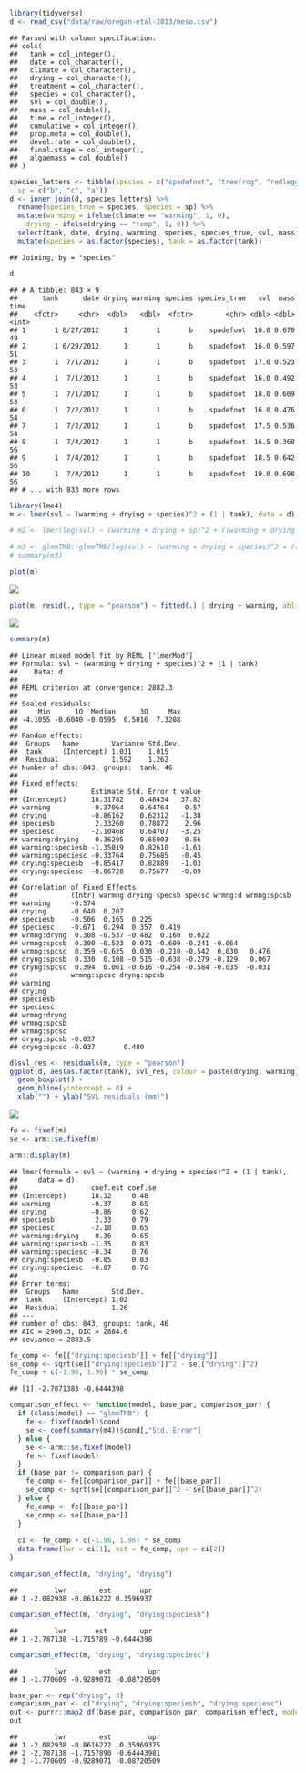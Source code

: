 
``` r
library(tidyverse)
d <- read_csv("data/raw/oregan-etal-2013/meso.csv")
```

    ## Parsed with column specification:
    ## cols(
    ##   tank = col_integer(),
    ##   date = col_character(),
    ##   climate = col_character(),
    ##   drying = col_character(),
    ##   treatment = col_character(),
    ##   species = col_character(),
    ##   svl = col_double(),
    ##   mass = col_double(),
    ##   time = col_integer(),
    ##   cumulative = col_integer(),
    ##   prop.meta = col_double(),
    ##   devel.rate = col_double(),
    ##   final.stage = col_integer(),
    ##   algaemass = col_double()
    ## )

``` r
species_letters <- tibble(species = c("spadefoot", "treefrog", "redlegged"),
  sp = c("b", "c", "a"))
d <- inner_join(d, species_letters) %>%
  rename(species_true = species, species = sp) %>%
  mutate(warming = ifelse(climate == "warming", 1, 0),
    drying = ifelse(drying == "temp", 1, 0)) %>%
  select(tank, date, drying, warming, species, species_true, svl, mass, time) %>%
  mutate(species = as.factor(species), tank = as.factor(tank))
```

    ## Joining, by = "species"

``` r
d
```

    ## # A tibble: 843 × 9
    ##      tank      date drying warming species species_true   svl  mass  time
    ##    <fctr>     <chr>  <dbl>   <dbl>  <fctr>        <chr> <dbl> <dbl> <int>
    ## 1       1 6/27/2012      1       1       b    spadefoot  16.0 0.670    49
    ## 2       1 6/29/2012      1       1       b    spadefoot  16.0 0.597    51
    ## 3       1  7/1/2012      1       1       b    spadefoot  17.0 0.523    53
    ## 4       1  7/1/2012      1       1       b    spadefoot  16.0 0.492    53
    ## 5       1  7/1/2012      1       1       b    spadefoot  18.0 0.609    53
    ## 6       1  7/2/2012      1       1       b    spadefoot  16.0 0.476    54
    ## 7       1  7/2/2012      1       1       b    spadefoot  17.5 0.536    54
    ## 8       1  7/4/2012      1       1       b    spadefoot  16.5 0.368    56
    ## 9       1  7/4/2012      1       1       b    spadefoot  18.5 0.642    56
    ## 10      1  7/4/2012      1       1       b    spadefoot  19.0 0.698    56
    ## # ... with 833 more rows

``` r
library(lme4)
m <- lmer(svl ~ (warming + drying + species)^2 + (1 | tank), data = d)

# m2 <- lmer(log(svl) ~ (warming + drying + sp)^2 + ((warming + drying + sp)^2 | tank), data = d)

# m3 <- glmmTMB::glmmTMB(log(svl) ~ (warming + drying + species)^2 + ((warming + drying + species)^2 | tank), data = d)
# summary(m3)
```

``` r
plot(m)
```

![](99-comparisons_files/figure-markdown_github/unnamed-chunk-3-1.png)

``` r
plot(m, resid(., type = "pearson") ~ fitted(.) | drying + warming, abline = 0)
```

![](99-comparisons_files/figure-markdown_github/unnamed-chunk-3-2.png)

``` r
summary(m)
```

    ## Linear mixed model fit by REML ['lmerMod']
    ## Formula: svl ~ (warming + drying + species)^2 + (1 | tank)
    ##    Data: d
    ## 
    ## REML criterion at convergence: 2882.3
    ## 
    ## Scaled residuals: 
    ##     Min      1Q  Median      3Q     Max 
    ## -4.1055 -0.6040 -0.0595  0.5016  7.3208 
    ## 
    ## Random effects:
    ##  Groups   Name        Variance Std.Dev.
    ##  tank     (Intercept) 1.031    1.015   
    ##  Residual             1.592    1.262   
    ## Number of obs: 843, groups:  tank, 46
    ## 
    ## Fixed effects:
    ##                  Estimate Std. Error t value
    ## (Intercept)      18.31782    0.48434   37.82
    ## warming          -0.37064    0.64764   -0.57
    ## drying           -0.86162    0.62312   -1.38
    ## speciesb          2.33260    0.78872    2.96
    ## speciesc         -2.10468    0.64707   -3.25
    ## warming:drying    0.36205    0.65003    0.56
    ## warming:speciesb -1.35019    0.82610   -1.63
    ## warming:speciesc -0.33764    0.75685   -0.45
    ## drying:speciesb  -0.85417    0.82889   -1.03
    ## drying:speciesc  -0.06728    0.75677   -0.09
    ## 
    ## Correlation of Fixed Effects:
    ##             (Intr) warmng drying specsb specsc wrmng:d wrmng:spcsb
    ## warming     -0.574                                                
    ## drying      -0.640  0.207                                         
    ## speciesb    -0.506  0.165  0.225                                  
    ## speciesc    -0.671  0.294  0.357  0.419                           
    ## wrmng:dryng  0.308 -0.537 -0.482  0.160  0.022                    
    ## wrmng:spcsb  0.300 -0.523  0.071 -0.609 -0.241 -0.064             
    ## wrmng:spcsc  0.359 -0.625  0.030 -0.210 -0.542  0.030   0.476     
    ## dryng:spcsb  0.330  0.108 -0.515 -0.638 -0.279 -0.129   0.067     
    ## dryng:spcsc  0.394  0.061 -0.616 -0.254 -0.584 -0.035  -0.031     
    ##             wrmng:spcsc dryng:spcsb
    ## warming                            
    ## drying                             
    ## speciesb                           
    ## speciesc                           
    ## wrmng:dryng                        
    ## wrmng:spcsb                        
    ## wrmng:spcsc                        
    ## dryng:spcsb -0.037                 
    ## dryng:spcsc -0.037       0.480

``` r
d$svl_res <- residuals(m, type = "pearson")
ggplot(d, aes(as.factor(tank), svl_res, colour = paste(drying, warming))) +
  geom_boxplot() + 
  geom_hline(yintercept = 0) + 
  xlab("") + ylab("SVL residuals (mm)")
```

![](99-comparisons_files/figure-markdown_github/unnamed-chunk-3-3.png)

``` r
fe <- fixef(m)
se <- arm::se.fixef(m)

arm::display(m)
```

    ## lmer(formula = svl ~ (warming + drying + species)^2 + (1 | tank), 
    ##     data = d)
    ##                  coef.est coef.se
    ## (Intercept)      18.32     0.48  
    ## warming          -0.37     0.65  
    ## drying           -0.86     0.62  
    ## speciesb          2.33     0.79  
    ## speciesc         -2.10     0.65  
    ## warming:drying    0.36     0.65  
    ## warming:speciesb -1.35     0.83  
    ## warming:speciesc -0.34     0.76  
    ## drying:speciesb  -0.85     0.83  
    ## drying:speciesc  -0.07     0.76  
    ## 
    ## Error terms:
    ##  Groups   Name        Std.Dev.
    ##  tank     (Intercept) 1.02    
    ##  Residual             1.26    
    ## ---
    ## number of obs: 843, groups: tank, 46
    ## AIC = 2906.3, DIC = 2884.6
    ## deviance = 2883.5

``` r
fe_comp <- fe[["drying:speciesb"]] + fe[["drying"]]
se_comp <- sqrt(se[["drying:speciesb"]]^2 - se[["drying"]]^2)
fe_comp + c(-1.96, 1.96) * se_comp
```

    ## [1] -2.7871383 -0.6444398

``` r
comparison_effect <- function(model, base_par, comparison_par) {
  if (class(model) == "glmmTMB") {
    fe <- fixef(model)$cond
    se <- coef(summary(m4))$cond[,"Std. Error"]
  } else {
    se <- arm::se.fixef(model)
    fe <- fixef(model)
  }
  if (base_par != comparison_par) {
    fe_comp <- fe[[comparison_par]] + fe[[base_par]]
    se_comp <- sqrt(se[[comparison_par]]^2 - se[[base_par]]^2)
  } else {
    fe_comp <- fe[[base_par]]
    se_comp <- se[[base_par]]
  }
  
  ci <- fe_comp + c(-1.96, 1.96) * se_comp
  data.frame(lwr = ci[1], est = fe_comp, upr = ci[2])
}

comparison_effect(m, "drying", "drying")
```

    ##         lwr        est       upr
    ## 1 -2.082938 -0.8616222 0.3596937

``` r
comparison_effect(m, "drying", "drying:speciesb")
```

    ##         lwr       est        upr
    ## 1 -2.787138 -1.715789 -0.6444398

``` r
comparison_effect(m, "drying", "drying:speciesc")
```

    ##         lwr        est         upr
    ## 1 -1.770609 -0.9289071 -0.08720509

``` r
base_par <- rep("drying", 3)
comparison_par <- c("drying", "drying:speciesb", "drying:speciesc")
out <- purrr::map2_df(base_par, comparison_par, comparison_effect, model = m)
out
```

    ##         lwr        est         upr
    ## 1 -2.082938 -0.8616222  0.35969375
    ## 2 -2.787138 -1.7157890 -0.64443981
    ## 3 -1.770609 -0.9289071 -0.08720509
